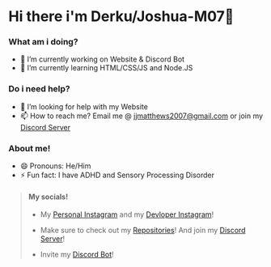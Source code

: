 # Hi there i'm Derku/Joshua-M07👋

### What am i doing? 
- 🔭 I’m currently working on Website & Discord Bot
- 🌱 I’m currently learning HTML/CSS/JS and Node.JS

### Do i need help?
- 🤔 I’m looking for help with my Website
- 📫 How to reach me? Email me @ jjmatthews2007@gmail.com or join my [Discord Server](https://discord.gg/aZCZTRQ "It's good 😉")

### About me!
- 😄 Pronouns: He/Him
- ⚡ Fun fact: I have ADHD and Sensory Processing Disorder

> #### My socials!
> 
> - My [Personal Instagram](https://www.instagram.com/joshua._.m07/ "Some weird pics tbh XD") and my [Devloper Instagram](https://www.instagram.com/derkuthedev/)!
>
> - Make sure to check out my [Repositories](https://github.com/Joshua-M07?tab=repositories "I hope you'll like them 😊")!
> And join my [Discord Server](https;///discord.gg/aZCZTRQ "It's good 😉")!
>
> - Invite my [Discord Bot](https://discord.com/api/oauth2/authorize?client_id=701741237966995456&permissions=8&scope=bot "Pls do it")!
